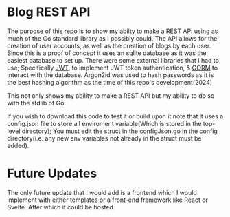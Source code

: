 # Blog REST API
The purpose of this repo is to show my abilty to make a REST API using as much of the Go standard library as I possibly could. The API allows for the creation of user accounts, as well as the creation of blogs by each user. Since this is a proof of concept it uses an sqlite database as it was the easiest database to set up. There were some external libraries that I had to use; Specifically [JWT](https://github.com/golang-jwt/jwt), to implement JWT token authentication, & [GORM](https://github.com/go-gorm/gorm) to interact with the database. Argon2id was used to hash passwords as it is the best hashing algorithm as the time of this repo's development(2024)

This not only shows my ability to make a REST API but my ability to do so with the stdlib of Go.


If you wish to download this code to test it or build upon it note that it uses a config.json file to store all enviroment variable(Which is stored in the top-level directory); You must edit the struct in the configJson.go in the config directory(i.e. any new env variables not already in the struct must be added).
# Future Updates
The only future update that I would add is a frontend which I would implement with either templates or a front-end framework like React or Svelte. After which it could be hosted.
